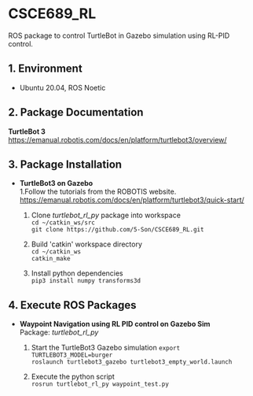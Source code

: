 # CSCE689_RL

ROS package to control TurtleBot in Gazebo simulation using RL-PID control.

## 1. Environment
- Ubuntu 20.04, ROS Noetic
  
## 2. Package Documentation

**TurtleBot 3**  
https://emanual.robotis.com/docs/en/platform/turtlebot3/overview/

## 3. Package Installation

- **TurtleBot3 on Gazebo**  
	1.Follow the tutorials from the ROBOTIS website.
	https://emanual.robotis.com/docs/en/platform/turtlebot3/quick-start/

	1. Clone *turtlebot_rl_py* package into workspace  
		`cd ~/catkin_ws/src`  
		`git clone https://github.com/5-Son/CSCE689_RL.git`
    
	2. Build 'catkin' workspace directory  
		`cd ~/catkin_ws`  
		`catkin_make`
    
	3. Install python dependencies  
		`pip3 install numpy transforms3d`

## 4. Execute ROS Packages
- **Waypoint Navigation using RL PID control on Gazebo Sim**  
	Package: *turtlebot_rl_py*
	1. Start the TurtleBot3  Gazebo simulation
  		`export TURTLEBOT3_MODEL=burger`  
  		`roslaunch turtlebot3_gazebo turtlebot3_empty_world.launch`
  
	2. Execute the python script  
		`rosrun turtlebot_rl_py waypoint_test.py`  
